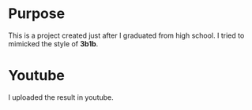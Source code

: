 # Purpose

This is a project created just after I graduated from high school.
I tried to mimicked the style of **3b1b**.

# Youtube

I uploaded the result in youtube.